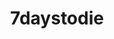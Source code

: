---
title: 7daystodie
crosslinks:
- 7DaysToDieServers
- self
- thewalkingreddits
- xkcd
- excgarated
- mindcrack
- EarthPorn
- funny
- 7D2DPC
- Blacksmith
- Planetside
- pcmasterrace
- WTF
- PCMasterRace
- SkyrimPorn
- playrust
- IdiotsFightingThings
- RimWorld
- Seattle
---